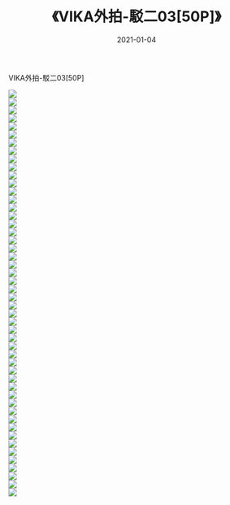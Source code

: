 ﻿---
layout: post
title:  《VIKA外拍-駁二03[50P]》
date:   2021-01-04
img: http://pic.660000.xyz/1:down/唯美/2021/VIKA外拍-駁二03[50P]/000.jpg
categories: [美女, 清纯, 唯美]
---

VIKA外拍-駁二03[50P]

  ![](http://pic.660000.xyz/1:down/唯美/2021/VIKA外拍-駁二03[50P]/001.jpg) <br> ![](http://pic.660000.xyz/1:down/唯美/2021/VIKA外拍-駁二03[50P]/002.jpg) <br> ![](http://pic.660000.xyz/1:down/唯美/2021/VIKA外拍-駁二03[50P]/003.jpg) <br> ![](http://pic.660000.xyz/1:down/唯美/2021/VIKA外拍-駁二03[50P]/004.jpg) <br> ![](http://pic.660000.xyz/1:down/唯美/2021/VIKA外拍-駁二03[50P]/005.jpg) <br> ![](http://pic.660000.xyz/1:down/唯美/2021/VIKA外拍-駁二03[50P]/006.jpg) <br> ![](http://pic.660000.xyz/1:down/唯美/2021/VIKA外拍-駁二03[50P]/007.jpg) <br> ![](http://pic.660000.xyz/1:down/唯美/2021/VIKA外拍-駁二03[50P]/008.jpg) <br> ![](http://pic.660000.xyz/1:down/唯美/2021/VIKA外拍-駁二03[50P]/009.jpg) <br> ![](http://pic.660000.xyz/1:down/唯美/2021/VIKA外拍-駁二03[50P]/010.jpg) <br> ![](http://pic.660000.xyz/1:down/唯美/2021/VIKA外拍-駁二03[50P]/011.jpg) <br> ![](http://pic.660000.xyz/1:down/唯美/2021/VIKA外拍-駁二03[50P]/012.jpg) <br> ![](http://pic.660000.xyz/1:down/唯美/2021/VIKA外拍-駁二03[50P]/013.jpg) <br> ![](http://pic.660000.xyz/1:down/唯美/2021/VIKA外拍-駁二03[50P]/014.jpg) <br> ![](http://pic.660000.xyz/1:down/唯美/2021/VIKA外拍-駁二03[50P]/015.jpg) <br> ![](http://pic.660000.xyz/1:down/唯美/2021/VIKA外拍-駁二03[50P]/016.jpg) <br> ![](http://pic.660000.xyz/1:down/唯美/2021/VIKA外拍-駁二03[50P]/017.jpg) <br> ![](http://pic.660000.xyz/1:down/唯美/2021/VIKA外拍-駁二03[50P]/018.jpg) <br> ![](http://pic.660000.xyz/1:down/唯美/2021/VIKA外拍-駁二03[50P]/019.jpg) <br> ![](http://pic.660000.xyz/1:down/唯美/2021/VIKA外拍-駁二03[50P]/020.jpg) <br> ![](http://pic.660000.xyz/1:down/唯美/2021/VIKA外拍-駁二03[50P]/021.jpg) <br> ![](http://pic.660000.xyz/1:down/唯美/2021/VIKA外拍-駁二03[50P]/022.jpg) <br> ![](http://pic.660000.xyz/1:down/唯美/2021/VIKA外拍-駁二03[50P]/023.jpg) <br> ![](http://pic.660000.xyz/1:down/唯美/2021/VIKA外拍-駁二03[50P]/024.jpg) <br> ![](http://pic.660000.xyz/1:down/唯美/2021/VIKA外拍-駁二03[50P]/025.jpg) <br> ![](http://pic.660000.xyz/1:down/唯美/2021/VIKA外拍-駁二03[50P]/026.jpg) <br> ![](http://pic.660000.xyz/1:down/唯美/2021/VIKA外拍-駁二03[50P]/027.jpg) <br> ![](http://pic.660000.xyz/1:down/唯美/2021/VIKA外拍-駁二03[50P]/028.jpg) <br> ![](http://pic.660000.xyz/1:down/唯美/2021/VIKA外拍-駁二03[50P]/029.jpg) <br> ![](http://pic.660000.xyz/1:down/唯美/2021/VIKA外拍-駁二03[50P]/030.jpg) <br> ![](http://pic.660000.xyz/1:down/唯美/2021/VIKA外拍-駁二03[50P]/031.jpg) <br> ![](http://pic.660000.xyz/1:down/唯美/2021/VIKA外拍-駁二03[50P]/032.jpg) <br> ![](http://pic.660000.xyz/1:down/唯美/2021/VIKA外拍-駁二03[50P]/033.jpg) <br> ![](http://pic.660000.xyz/1:down/唯美/2021/VIKA外拍-駁二03[50P]/034.jpg) <br> ![](http://pic.660000.xyz/1:down/唯美/2021/VIKA外拍-駁二03[50P]/035.jpg) <br> ![](http://pic.660000.xyz/1:down/唯美/2021/VIKA外拍-駁二03[50P]/036.jpg) <br> ![](http://pic.660000.xyz/1:down/唯美/2021/VIKA外拍-駁二03[50P]/037.jpg) <br> ![](http://pic.660000.xyz/1:down/唯美/2021/VIKA外拍-駁二03[50P]/038.jpg) <br> ![](http://pic.660000.xyz/1:down/唯美/2021/VIKA外拍-駁二03[50P]/039.jpg) <br> ![](http://pic.660000.xyz/1:down/唯美/2021/VIKA外拍-駁二03[50P]/040.jpg) <br> ![](http://pic.660000.xyz/1:down/唯美/2021/VIKA外拍-駁二03[50P]/041.jpg) <br> ![](http://pic.660000.xyz/1:down/唯美/2021/VIKA外拍-駁二03[50P]/042.jpg) <br> ![](http://pic.660000.xyz/1:down/唯美/2021/VIKA外拍-駁二03[50P]/043.jpg) <br> ![](http://pic.660000.xyz/1:down/唯美/2021/VIKA外拍-駁二03[50P]/044.jpg) <br> ![](http://pic.660000.xyz/1:down/唯美/2021/VIKA外拍-駁二03[50P]/045.jpg) <br> ![](http://pic.660000.xyz/1:down/唯美/2021/VIKA外拍-駁二03[50P]/046.jpg) <br> ![](http://pic.660000.xyz/1:down/唯美/2021/VIKA外拍-駁二03[50P]/047.jpg) <br> ![](http://pic.660000.xyz/1:down/唯美/2021/VIKA外拍-駁二03[50P]/048.jpg) <br> ![](http://pic.660000.xyz/1:down/唯美/2021/VIKA外拍-駁二03[50P]/049.jpg) <br> ![](http://pic.660000.xyz/1:down/唯美/2021/VIKA外拍-駁二03[50P]/050.jpg) <br>